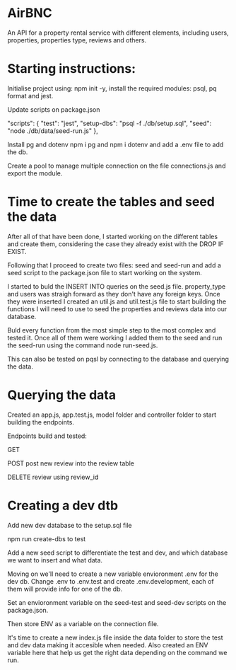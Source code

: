 # AirBNC
An API for a property rental service with different elements, including users, properties, properties type, reviews and others.

# Starting instructions:

Initialise project using: npm init -y, install the required modules: psql, pq format and jest.

Update scripts on package.json

 "scripts": {
    "test": "jest",
    "setup-dbs": "psql -f ./db/setup.sql",
    "seed": "node ./db/data/seed-run.js" 
  },

Install pg and dotenv npm i pg and npm i dotenv and add a .env file to add the db.

Create a pool to manage multiple connection on the file connections.js and export the module.

# Time to create the tables and seed the data

After all of that have been done, I started working on the different tables and create them, considering the case they already exist with the DROP IF EXIST.

Following that I proceed to create two files: seed and seed-run and add a seed script to the package.json file to start working on the system.

I started to buld the INSERT INTO queries on the seed.js file. property_type and users was straigh forward as they don't have any foreign keys. Once they were inserted I created an util.js and util.test.js file to start building the functions I will need to use to seed the properties and reviews data into our database.

Buld every function from the most simple step to the most complex and tested it. Once all of them were working I added them to the seed and run the seed-run using the command node run-seed.js.

This can also be tested on pqsl by connecting to the database and querying the data. 

# Querying the data

Created an app.js, app.test.js, model folder and controller folder to start building the endpoints.

Endpoints build and tested:

GET 

POST post new review into the review table

DELETE review using review_id



# Creating a dev dtb

Add new dev database to the setup.sql file

npm run create-dbs to test

Add a new seed script to differentiate the test and dev, and which database we want to insert and what data. 

Moving on we'll need to create a new variable envioronment .env for the dev db. Change .env to .env.test and create .env.development, each of them will provide info for one of the db.

Set an envioronment variable on the seed-test and seed-dev scripts on the package.json.

Then store ENV as a variable on the connection file.

It's time to create a new index.js file inside the data folder to store the test and dev data making it accesible when needed. Also created an ENV variable here that help us get the right data depending on the command we run. 





